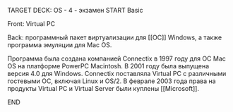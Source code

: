 TARGET DECK: OS - 4 - экзамен
START
Basic

Front: Virtual PC  

Back: программный пакет виртуализации для [[ОС]] Windows, а также программа эмуляции для Mac OS.

Программа была создана компанией Connectix в 1997 году для ОС Mac OS на платформе PowerPC Macintosh. В 2001 году была выпущена версия 4.0 для Windows. Connectix поставляла Virtual PC с различными гостевыми ОС, включая Linux и OS/2. В феврале 2003 года права на продукты Virtual PC и Virtual Server были куплены [[Microsoft]].
<!--ID: 1663488761060-->
END 